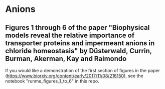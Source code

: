 # Anions
## Figures 1 through 6 of the paper "Biophysical models reveal the relative importance of transporter proteins and impermeant anions in chloride homeostasis" by Düsterwald, Currin, Burman, Akerman,  Kay and Raimondo
If you would like a demonstration of the first section of figures in the paper (https://www.biorxiv.org/content/early/2017/11/08/216150), see the notebook "runme_figures_1_to_6" in this repo.
